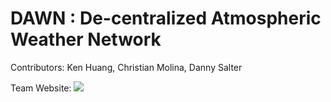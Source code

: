 # DAWN : De-centralized Atmospheric Weather Network

Contributors: Ken Huang, Christian Molina, Danny Salter

Team Website:
![](https://github.com/TeamBoat/DAWN)
